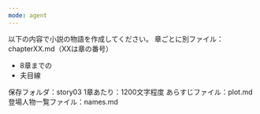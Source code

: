 ```yaml
---
mode: agent
---
```

以下の内容で小説の物語を作成してください。
章ごとに別ファイル：chapterXX.md（XXは章の番号）

- 8章までの
- 夫目線

保存フォルダ：story03
1章あたり：1200文字程度
あらすじファイル：plot.md
登場人物一覧ファイル：names.md

